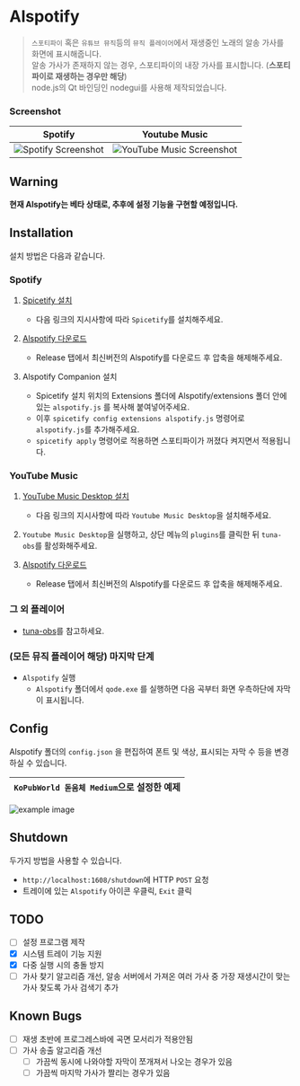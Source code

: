 # Alspotify

> `스포티파이` 혹은 `유튜브 뮤직`등의 `뮤직 플레이어`에서 재생중인 노래의 알송 가사를 화면에 표시해줍니다.  
> 알송 가사가 존재하지 않는 경우, 스포티파이의 내장 가사를 표시합니다. (**스포티파이로 재생하는 경우만 해당**)  
> node.js의 Qt 바인딩인 nodegui를 사용해 제작되었습니다.

### Screenshot

|                        Spotify                         |                                                           Youtube Music                                                            |
|:------------------------------------------------------:|:----------------------------------------------------------------------------------------------------------------------------------:|
| ![Spotify Screenshot](https://i.imgur.com/0JJMhaU.png) | ![YouTube Music Screenshot](https://user-images.githubusercontent.com/16558115/213177792-f9169231-9727-4dde-8fa9-72fad393cd9d.png) |

## Warning

**현재 Alspotify는 베타 상태로, 추후에 설정 기능을 구현할 예정입니다.**

## Installation

설치 방법은 다음과 같습니다.

### Spotify

1. [Spicetify 설치](https://github.com/khanhas/spicetify-cli)  
   * 다음 링크의 지시사항에 따라 `Spicetify`를 설치해주세요.

2. [Alspotify 다운로드](https://github.com/HelloWorld017/alspotify/releases)  
   * Release 탭에서 최신버전의 Alspotify를 다운로드 후 압축을 해제해주세요.

3. Alspotify Companion 설치  
   * Spicetify 설치 위치의 Extensions 폴더에 Alspotify/extensions 폴더 안에 있는 `alspotify.js` 를 복사해 붙여넣어주세요.  
   * 이후 `spicetify config extensions alspotify.js` 명령어로 `alspotify.js`를 추가해주세요.  
   * `spicetify apply` 명령어로 적용하면 스포티파이가 꺼졌다 켜지면서 적용됩니다.
   
### YouTube Music

1. [YouTube Music Desktop 설치](https://github.com/th-ch/youtube-music/releases)
   * 다음 링크의 지시사항에 따라 `Youtube Music Desktop`을 설치해주세요.
   
2. `Youtube Music Desktop`을 실행하고, 상단 메뉴의 `plugins`를 클릭한 뒤 `tuna-obs`를 활성화해주세요.

3. [Alspotify 다운로드](https://github.com/HelloWorld017/alspotify/releases)  
   * Release 탭에서 최신버전의 Alspotify를 다운로드 후 압축을 해제해주세요.
   
### 그 외 플레이어

- [tuna-obs](https://github.com/univrsal/tuna)를 참고하세요.

### (모든 뮤직 플레이어 해당) 마지막 단계

- `Alspotify` 실행  
   * `Alspotify` 폴더에서 `qode.exe` 를 실행하면 다음 곡부터 화면 우측하단에 자막이 표시됩니다.

## Config

Alspotify 폴더의 `config.json` 을 편집하여 폰트 및 색상, 표시되는 자막 수 등을 변경하실 수 있습니다.

 `KoPubWorld 돋움체 Medium`으로 설정한 예제 |
:--------------------------------:|
![example image](https://user-images.githubusercontent.com/16558115/213178938-1b6249f5-1646-49b7-8564-56a28d08f780.png)


## Shutdown

두가지 방법을 사용할 수 있습니다.

- `http://localhost:1608/shutdown`에 HTTP `POST` 요청
- 트레이에 있는 `Alspotify` 아이콘 우클릭, `Exit` 클릭

## TODO
- [ ] 설정 프로그램 제작
- [x] 시스템 트레이 기능 지원
- [x] 다중 실행 시의 충돌 방지
- [ ] 가사 찾기 알고리즘 개선, 알송 서버에서 가져온 여러 가사 중 가장 재생시간이 맞는 가사 찾도록 가사 검색기 추가

## Known Bugs
- [ ] 재생 초반에 프로그레스바에 곡면 모서리가 적용안됨
- [ ] 가사 송출 알고리즘 개선
  - [ ] 가끔씩 동시에 나와야할 자막이 쪼개져서 나오는 경우가 있음
  - [ ] 가끔씩 마지막 가사가 짤리는 경우가 있음
